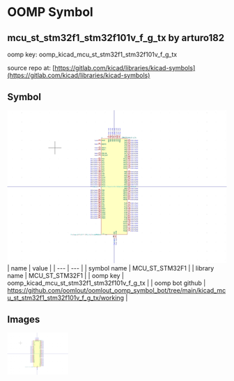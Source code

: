 # OOMP Symbol  
## mcu_st_stm32f1_stm32f101v_f_g_tx  by arturo182  
  
oomp key: oomp_kicad_mcu_st_stm32f1_stm32f101v_f_g_tx  
  
source repo at: [https://gitlab.com/kicad/libraries/kicad-symbols](https://gitlab.com/kicad/libraries/kicad-symbols)  
## Symbol  
  
[![working.png](working_600.png)](working.png)  
| name | value | 
| --- | --- | 
| symbol name | MCU_ST_STM32F1 | 
| library name | MCU_ST_STM32F1 | 
| oomp key | oomp_kicad_mcu_st_stm32f1_stm32f101v_f_g_tx | 
| oomp bot github | https://github.com/oomlout/oomlout_oomp_symbol_bot/tree/main/kicad_mcu_st_stm32f1_stm32f101v_f_g_tx/working | 
## Images  
  
[![working.png](working_140.png)](working.png)  
